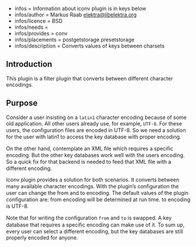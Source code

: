- infos = Information about iconv plugin is in keys below
- infos/author = Markus Raab <elektra@libelektra.org>
- infos/licence = BSD
- infos/needs =
- infos/provides = conv
- infos/placements = postgetstorage presetstorage
- infos/description = Converts values of keys between charsets

## Introduction ##

This plugin is a filter plugin that converts between different character encodings.

## Purpose ##

Consider a user insisting on a `latin1` character encoding because of some old application. All other users already use, for example, `UTF-8`. For these users, the conﬁguration ﬁles are encoded in UTF-8. So we need a solution for the user with latin1 to access the key database with proper encoding. 

On the other hand, contemplate an XML ﬁle which requires a speciﬁc encoding. But the other key databases work well with the users encoding. So a quick ﬁx for that backend is needed to feed that XML ﬁle with a different encoding. 

Iconv plugin provides a solution for both scenarios. It converts between many available character encodings. With the plugin’s conﬁguration the user can change the from and to encoding. The default values of the plugin conﬁguration are:
	from encoding will be determined at run time.
	to encoding is UTF-8.

Note that for writing the conﬁguration `from` and `to` is swapped. A key database that requires a speciﬁc encoding can make use of it. To sum up, every user can select a different encoding, but the key databases are still properly encoded for anyone.

